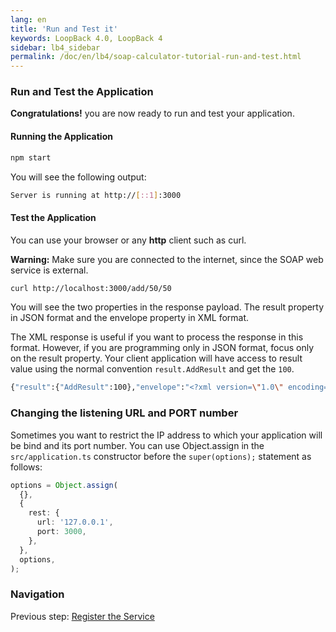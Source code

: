 ```yaml
---
lang: en
title: 'Run and Test it'
keywords: LoopBack 4.0, LoopBack 4
sidebar: lb4_sidebar
permalink: /doc/en/lb4/soap-calculator-tutorial-run-and-test.html
---
```


### Run and Test the Application

**Congratulations!** you are now ready to run and test your application.

#### Running the Application

```sh
npm start
```

You will see the following output:

```sh
Server is running at http://[::1]:3000
```

#### Test the Application

You can use your browser or any **http** client such as curl.

**Warning:** Make sure you are connected to the internet, since the SOAP web
service is external.

```sh
curl http://localhost:3000/add/50/50
```

You will see the two properties in the response payload. The result property in
JSON format and the envelope property in XML format.

The XML response is useful if you want to process the response in this format.
However, if you are programming only in JSON format, focus only on the result
property. Your client application will have access to result value using the
normal convention `result.AddResult` and get the `100`.

```sh
{"result":{"AddResult":100},"envelope":"<?xml version=\"1.0\" encoding=\"UTF-8\"?>\n<SOAP-ENV:Envelope xmlns:SOAP-ENV=\"http://schemas.xmlsoap.org/soap/envelope/\" xmlns:ns1=\"http://wsdl.example.org/\"><SOAP-ENV:Body><ns1:AddResponse><AddResult>100</AddResult></ns1:AddResponse></SOAP
```

### Changing the listening URL and PORT number

Sometimes you want to restrict the IP address to which your application will be
bind and its port number. You can use Object.assign in the `src/application.ts`
constructor before the `super(options);` statement as follows:

```ts
options = Object.assign(
  {},
  {
    rest: {
      url: '127.0.0.1',
      port: 3000,
    },
  },
  options,
);
```

### Navigation

Previous step:
[Register the Service](soap-calculator-tutorial-register-service.md)
